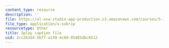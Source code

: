 ```yaml
---
content_type: resource
description: ''
file: https://ol-ocw-studio-app-production.s3.amazonaws.com/courses/5-111-principles-of-chemical-science-fall-2008/2cc2b3d45bffa1494c6085485dbc6512_ZjVicrRxFtM.srt
file_type: application/x-subrip
resourcetype: Other
title: 3play caption file
uid: 2cc2b3d4-5bff-a149-4c60-85485dbc6512
---
```

